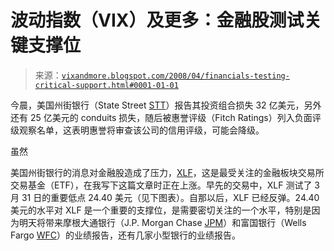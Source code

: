 <!--yml

分类：未分类

日期：2024-05-18 18:38:13

-->

# 波动指数（VIX）及更多：金融股测试关键支撑位

> 来源：[`vixandmore.blogspot.com/2008/04/financials-testing-critical-support.html#0001-01-01`](http://vixandmore.blogspot.com/2008/04/financials-testing-critical-support.html#0001-01-01)

今晨，美国州街银行（State Street [STT](http://finance.google.com/finance?q=stt)）报告其投资组合损失 32 亿美元，另外还有 25 亿美元的 conduits 损失，随后被惠誉评级（Fitch Ratings）列入负面评级观察名单，这表明惠誉将审查该公司的信用评级，可能会降级。

虽然

美国州街银行的消息对金融股造成了压力，[XLF](http://vixandmore.blogspot.com/search/label/XLF)，这是最受关注的金融板块交易所交易基金（ETF），在我写下这篇文章时正在上涨。早先的交易中，XLF 测试了 3 月 31 日的重要低点 24.40 美元（见下图表）。自那以后，XLF 已经反弹。24.40 美元的水平对 XLF 是一个重要的支撑位，是需要密切关注的一个水平，特别是因为明天将带来摩根大通银行（J.P. Morgan Chase [JPM](http://finance.google.com/finance?q=jpm)）和富国银行（Wells Fargo [WFC](http://finance.google.com/finance?q=wfc)）的业绩报告，还有几家小型银行的业绩报告。
